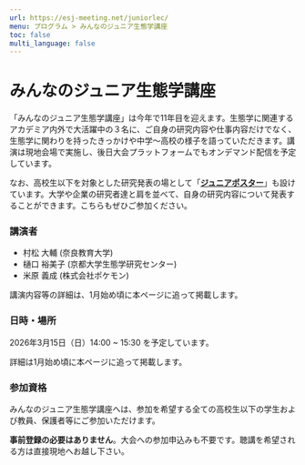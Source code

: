 ```yaml
---
url: https://esj-meeting.net/juniorlec/
menu: プログラム > みんなのジュニア生態学講座
toc: false
multi_language: false
---
```


# みんなのジュニア生態学講座

「みんなのジュニア生態学講座」は今年で11年目を迎えます。生態学に関連するアカデミア内外で大活躍中の３名に、ご自身の研究内容や仕事内容だけでなく、生態学に関わりを持ったきっかけや中学～高校の様子を語っていただきます。講演は現地会場で実施し、後日大会プラットフォームでもオンデマンド配信を予定しています。

なお、高校生以下を対象とした研究発表の場として「[**ジュニアポスター**](/juniorposter)」も設けています。大学や企業の研究者達と肩を並べて、自身の研究内容について発表することができます。こちらもぜひご参加ください。

### 講演者

- 村松 大輔 (奈良教育大学)
- 樋口 裕美子 (京都大学生態学研究センター)
- 米原 義成 (株式会社ポケモン)

講演内容等の詳細は、1月始め頃に本ページに追って掲載します。

### 日時・場所

2026年3月15日（日）14:00 ~ 15:30 を予定しています。

詳細は1月始め頃に本ページに追って掲載します。

### 参加資格

みんなのジュニア生態学講座へは、参加を希望する全ての高校生以下の学生および教員、保護者等にご参加いただけます。

**事前登録の必要はありません**。大会への参加申込みも不要です。聴講を希望される方は直接現地へお越し下さい。
